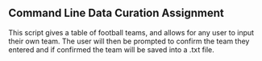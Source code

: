 ## Command Line Data Curation Assignment ##
This script gives a table of football teams, and allows for any user to input their own team. The user will then be prompted to confirm the team they entered and if confirmed the team will be saved into a .txt file.